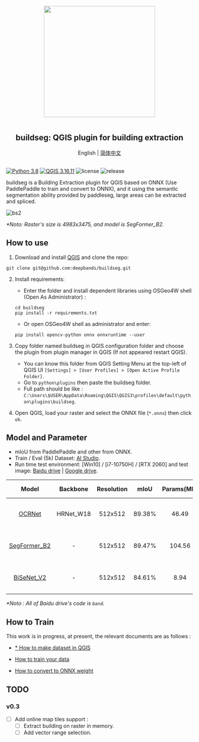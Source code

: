 <div align="center">
    <article style="display: flex; flex-direction: column; align-items: center; justify-content: center;">
        <p align="center"><img width="300" src="./docs/img/logo.png" /></p>
        <h1 style="width: 100%; text-align: center;">buildseg: QGIS plugin for building extraction</h1>
    </article>
    English | <a href="./docs/README_CN.md">简体中文</a>
</div>
<br/>

[![Python 3.8](https://img.shields.io/badge/python-3.8-yellow.svg)](https://www.python.org/downloads/release/python-380/) [![QGIS 3.16.11](https://img.shields.io/badge/qgis-3.16.11+-green.svg)](https://www.qgis.org/) ![license](https://img.shields.io/github/license/deepbands/buildseg) ![release](https://img.shields.io/badge/release-v0.2-red.svg)

buildseg is a Building Extraction plugin for QGIS based on ONNX (Use PaddlePaddle to train and convert to ONNX), and it using the semantic segmentation ability provided by paddleseg, large areas can be extracted and spliced.

![bs2](https://user-images.githubusercontent.com/71769312/152922974-e24566bc-cdfd-4580-b482-0717e7d1892d.gif)

*\*Noto: Raster's size is 4983x3475, and model is SegFormer_B2.*

## How to use

1. Download and install [QGIS](https://www.qgis.org/en/site/) and clone the repo:
``` git
git clone git@github.com:deepbands/buildseg.git
```

2. Install requirements:
   - Enter the folder and install dependent libraries using OSGeo4W shell (Open As Administrator) :
   ``` shell
   cd buildseg
   pip install -r requirements.txt
   ```
   - Or open OSGeo4W shell as administrator and enter:
    ``` shell
    pip install opencv-python onnx onnxruntime --user
    ```

3. Copy folder named buildseg in QGIS configuration folder and choose the plugin from plugin manager in QGIS (If not appeared restart QGIS).
   - You can know this folder from QGIS Setting Menu at the top-left of QGIS UI `[Settings] > [User Profiles] > [Open Active Profile Folder]`.
   - Go to `python\plugins` then paste the buildseg folder.
   - Full path should be like : `C:\Users\$USER\AppData\Roaming\QGIS\QGIS3\profiles\default\python\plugins\buildseg`.

4. Open QGIS, load your raster and select the ONNX file (`*.onnx`) then click `ok`. 

## Model and Parameter

- mIoU from PaddlePaddle and other from ONNX.
- Train / Eval (5k) Dataset: [AI Studio](https://aistudio.baidu.com/aistudio/datasetdetail/102929).
- Run time test environment: [Win10] / [i7-10750H] / [RTX 2060] and test image: [Baidu drive](https://pan.baidu.com/s/14novqjR7gEXVCLwZkxqepw) | [Google drive](https://drive.google.com/file/d/1aySfvIzAnQDkVKUkFmyNq8O7p2S3IhUl/view?usp=sharing).

|                        Model                         | Backbone  | Resolution |  mIoU  | Params(MB) | Running Time(s) |                        Static Weight                         |
| :--------------------------------------------------: | :-------: | :--------: | :----: | :--------: | :-------------: | :----------------------------------------------------------: |
|    [OCRNet](https://arxiv.org/pdf/1909.11065.pdf)    | HRNet_W18 |  512x512   | 89.38% |   46.49    |     39.090      | [Baidu drive](https://pan.baidu.com/s/1ZOy4HpC2TPWIGSGU0DX2UQ) \| [Google drive](https://drive.google.com/file/d/1wKC5PxroqDzrUz9nOFuA1KOFlv18MqS9/view?usp=sharing) |
| [SegFormer_B2](https://arxiv.org/pdf/2112.08275.pdf) |     -     |  512x512   | 89.47% |   104.56   |     59.498      | [Baidu drive](https://pan.baidu.com/s/1knnge-bRkXIhzS-RRTJ8lQ) \| [Google drive](https://drive.google.com/file/d/1TXF2T6LORRyDoCmkwmZsxjo0Km9BwuAK/view?usp=sharing) |
|  [BiSeNet_V2](https://arxiv.org/pdf/2004.02147.pdf)  |     -     |  512x512   | 84.61% |    8.94    |      7.004      | [Baidu drive](https://pan.baidu.com/s/1pDBLc7MoLaBERKe2I536sA) \| [Google drive](https://drive.google.com/file/d/1SYwzWBU4wMJfzOf83Tboe7_P7TLW44xw/view?usp=sharing) |

*\*Noto : All of Baidu drive's code is `band`.*

## How to Train

This work is in progress, at present, the relevant documents are as follows :

- [\* How to make dataset in QGIS](https://github.com/deepbands/deep-learning-datasets-maker)

- [How to train your data](./docs/train/train.md)
- [How to convert to ONNX weight](./docs/train/to_onnx.md)

## TODO

### v0.3

- [ ] Add online map tiles support :
	- [ ] Extract building on raster in memory.
	- [ ] Add vector range selection.
